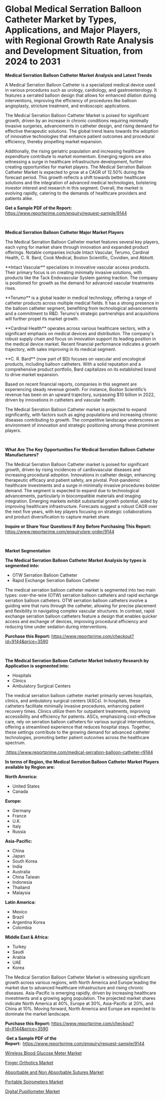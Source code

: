<p><h1>Global Medical Serration Balloon Catheter Market by Types, Applications, and Major Players, with Regional Growth Rate Analysis and Development Situation, from 2024 to 2031</h1></p><p><strong>Medical Serration Balloon Catheter Market Analysis and Latest Trends</strong></p>
<p><p>A Medical Serration Balloon Catheter is a specialized medical device used in various procedures such as urology, cardiology, and gastroenterology. It features a serrated balloon design that allows for enhanced dilation during interventions, improving the efficiency of procedures like balloon angioplasty, stricture treatment, and endoscopic applications.</p><p>The Medical Serration Balloon Catheter Market is poised for significant growth, driven by an increase in chronic conditions requiring minimally invasive surgeries, advancements in catheter design, and rising demand for effective therapeutic solutions. The global trend leans towards the adoption of innovative technologies that enhance patient outcomes and procedural efficiency, thereby propelling market expansion. </p><p>Additionally, the rising geriatric population and increasing healthcare expenditure contribute to market momentum. Emerging regions are also witnessing a surge in healthcare infrastructure development, further creating opportunities for market players. The Medical Serration Balloon Catheter Market is expected to grow at a CAGR of 12.50% during the forecast period. This growth reflects a shift towards better healthcare solutions and the integration of advanced medical technologies, bolstering investor interest and research in this segment. Overall, the market is evolving rapidly, catering to the demands of healthcare providers and patients alike.</p></p>
<p><strong>Get a Sample PDF of the Report:&nbsp;</strong> <a href="https://www.reportprime.com/enquiry/request-sample/9144?utm_campaign=10&utm_medium=2&utm_source=Github&utm_content=ia&utm_term=05112024&utm_id=medical-serration-balloon-catheter">https://www.reportprime.com/enquiry/request-sample/9144</a></p>
<p>&nbsp;</p>
<p><strong>Medical Serration Balloon Catheter Major Market Players</strong></p>
<p><p>The Medical Serration Balloon Catheter market features several key players, each vying for market share through innovation and expanded product offerings. Notable companies include Intact Vascular, Terumo, Cardinal Health, C. R. Bard, Cook Medical, Boston Scientific, Covidien, and Abbott.</p><p>**Intact Vascular** specializes in innovative vascular access products. Their primary focus is on creating minimally invasive solutions, with products like the Tack Endovascular System gaining traction. The company is positioned for growth as the demand for advanced vascular treatments rises.</p><p>**Terumo** is a global leader in medical technology, offering a range of catheter products across multiple medical fields. It has a strong presence in the balloon catheter segment, benefiting from technological advancements and a commitment to R&D. Terumo's strategic partnerships and acquisitions will further propel its market growth.</p><p>**Cardinal Health** operates across various healthcare sectors, with a significant emphasis on medical devices and distribution. The company's robust supply chain and focus on innovation support its leading position in the medical device market. Recent financial performance indicates a growth trajectory, with sales improving in its medical segment.</p><p>**C. R. Bard** (now part of BD) focuses on vascular and oncological products, including balloon catheters. With a solid reputation and a comprehensive product portfolio, Bard capitalizes on its established brand to drive market expansion.</p><p>Based on recent financial reports, companies in this segment are experiencing steady revenue growth. For instance, Boston Scientific’s revenue has been on an upward trajectory, surpassing $10 billion in 2022, driven by innovations in catheters and vascular health.</p><p>The Medical Serration Balloon Catheter market is projected to expand significantly, with factors such as aging populations and increasing chronic diseases contributing to growth. The competitive landscape underscores an environment of innovation and strategic positioning among these prominent players.</p></p>
<p>&nbsp;</p>
<p><strong>What Are The Key Opportunities For Medical Serration Balloon Catheter Manufacturers?</strong></p>
<p><p>The Medical Serration Balloon Catheter market is poised for significant growth, driven by rising incidences of cardiovascular diseases and increasing procedural adoption. Innovations in catheter design, enhancing therapeutic efficacy and patient safety, are pivotal. Post-pandemic healthcare investments and a surge in minimally invasive procedures bolster demand. The segment is expected to expand due to technological advancements, particularly in biocompatible materials and imaging integration. Emerging markets exhibit substantial growth potential, aided by improving healthcare infrastructure. Forecasts suggest a robust CAGR over the next five years, with key players focusing on strategic collaborations and product diversification to capture market share.</p></p>
<p><strong>Inquire or Share Your Questions If Any Before Purchasing This Report:</strong> <a href="https://www.reportprime.com/enquiry/pre-order/9144?utm_campaign=10&utm_medium=2&utm_source=Github&utm_content=ia&utm_term=05112024&utm_id=medical-serration-balloon-catheter">https://www.reportprime.com/enquiry/pre-order/9144</a></p>
<p>&nbsp;</p>
<p><strong>Market Segmentation</strong></p>
<p><strong>The Medical Serration Balloon Catheter Market Analysis by types is segmented into:</strong></p>
<p><ul><li>OTW Serration Balloon Catheter</li><li>Rapid Exchange Serration Balloon Catheter</li></ul></p>
<p><p>The medical serration balloon catheter market is segmented into two main types: over-the-wire (OTW) serration balloon catheters and rapid exchange serration balloon catheters. OTW serration balloon catheters involve a guiding wire that runs through the catheter, allowing for precise placement and flexibility in navigating complex vascular structures. In contrast, rapid exchange serration balloon catheters feature a design that enables quicker access and exchange of devices, improving procedural efficiency and reducing time under sedation during interventions.</p></p>
<p><strong>Purchase this Report:&nbsp;</strong><a href="https://www.reportprime.com/checkout?id=9144&price=3590&utm_campaign=10&utm_medium=2&utm_source=Github&utm_content=ia&utm_term=05112024&utm_id=medical-serration-balloon-catheter">https://www.reportprime.com/checkout?id=9144&price=3590</a></p>
<p>&nbsp;</p>
<p><strong>The Medical Serration Balloon Catheter Market Industry Research by Application is segmented into:</strong></p>
<p><ul><li>Hospitals</li><li>Clinics</li><li>Ambulatory Surgical Centers</li></ul></p>
<p><p>The medical serration balloon catheter market primarily serves hospitals, clinics, and ambulatory surgical centers (ASCs). In hospitals, these catheters facilitate minimally invasive procedures, enhancing patient recovery times. Clinics utilize them for outpatient treatments, improving accessibility and efficiency for patients. ASCs, emphasizing cost-effective care, rely on serration balloon catheters for various surgical interventions, offering a streamlined experience that reduces hospital stays. Together, these settings contribute to the growing demand for advanced catheter technologies, promoting better patient outcomes across the healthcare spectrum.</p></p>
<p><a href="https://www.reportprime.com/medical-serration-balloon-catheter-r9144?utm_campaign=10&utm_medium=2&utm_source=Github&utm_content=ia&utm_term=05112024&utm_id=medical-serration-balloon-catheter">&nbsp;https://www.reportprime.com/medical-serration-balloon-catheter-r9144</a></p>
<p><strong>In terms of Region, the Medical Serration Balloon Catheter Market Players available by Region are:</strong></p>
<p>
    <p> <strong> North America: </strong>
        <ul>
            <li>United States</li>
            <li>Canada</li>
        </ul>
        </p> 
    <p> <strong> Europe: </strong>
        <ul>
            <li>Germany</li>
            <li>France</li>
            <li>U.K.</li>
            <li>Italy</li>
            <li>Russia</li>
        </ul>
        </p> 
    <p> <strong> Asia-Pacific: </strong>
        <ul>
            <li>China</li>
            <li>Japan</li>
            <li>South Korea</li>
            <li>India</li>
            <li>Australia</li>
            <li>China Taiwan</li>
            <li>Indonesia</li>
            <li>Thailand</li>
            <li>Malaysia</li>
        </ul>
        </p> 
    <p> <strong> Latin America: </strong>
        <ul>
            <li>Mexico</li>
            <li>Brazil</li>
            <li>Argentina Korea</li>
            <li>Colombia</li>
        </ul>
        </p> 
    <p> <strong> Middle East & Africa: </strong>
        <ul>
            <li>Turkey</li>
            <li>Saudi</li>
            <li>Arabia</li>
            <li>UAE</li>
            <li>Korea</li>
        </ul>
    </p>
    </p>
<p><p>The Medical Serration Balloon Catheter Market is witnessing significant growth across various regions, with North America and Europe leading the market due to advanced healthcare infrastructure and rising chronic diseases. Asia-Pacific is emerging rapidly, driven by increasing healthcare investments and a growing aging population. The projected market shares indicate North America at 40%, Europe at 30%, Asia-Pacific at 20%, and China at 10%. Moving forward, North America and Europe are expected to dominate the market landscape.</p></p>
<p><strong>Purchase this Report: </strong><a href="https://www.reportprime.com/checkout?id=9144&price=3590&utm_campaign=10&utm_medium=2&utm_source=Github&utm_content=ia&utm_term=05112024&utm_id=medical-serration-balloon-catheter">https://www.reportprime.com/checkout?id=9144&price=3590</a></p>
<p>&nbsp;<strong>Get a Sample PDF of the Report:&nbsp;&nbsp;</strong><a href="https://www.reportprime.com/enquiry/request-sample/9144?utm_campaign=10&utm_medium=2&utm_source=Github&utm_content=ia&utm_term=05112024&utm_id=medical-serration-balloon-catheter">https://www.reportprime.com/enquiry/request-sample/9144</a></p>
<p><strong></strong></p>
<p><p><a href="https://issuu.com/reportprime-2/docs/wireless-blood-glucose-meter-market_c564d1c6f2608a?utm_campaign=10&utm_medium=2&utm_source=Github&utm_content=ia&utm_term=05112024&utm_id=medical-serration-balloon-catheter">Wireless Blood Glucose Meter Market</a></p><p><a href="https://issuu.com/reportprime-2/docs/finger-orthotics-market-size-2030.p_15d6847c61428f?utm_campaign=10&utm_medium=2&utm_source=Github&utm_content=ia&utm_term=05112024&utm_id=medical-serration-balloon-catheter">Finger Orthotics Market</a></p><p><a href="https://github.com/WashimHussain441/Market-Research-Report-List-1/blob/main/absorbable-and-non-absorbable-sutures-market.md?utm_campaign=10&utm_medium=2&utm_source=Github&utm_content=ia&utm_term=05112024&utm_id=medical-serration-balloon-catheter">Absorbable and Non Absorbable Sutures Market</a></p><p><a href="https://issuu.com/reportprime-2/docs/portable-spirometers-market-size-20_9a7fd07261f083?utm_campaign=10&utm_medium=2&utm_source=Github&utm_content=ia&utm_term=05112024&utm_id=medical-serration-balloon-catheter">Portable Spirometers Market</a></p><p><a href="https://github.com/Annahawkins697/Market-Research-Report-List-1/blob/main/digital-pupillometer-market.md?utm_campaign=10&utm_medium=2&utm_source=Github&utm_content=ia&utm_term=05112024&utm_id=medical-serration-balloon-catheter">Digital Pupillometer Market</a></p></p>